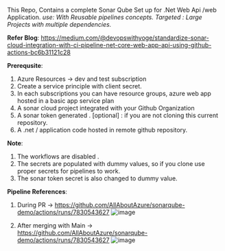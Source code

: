 This Repo, Contains a complete Sonar Qube Set up for .Net Web Api /web Application.
_use: With Reusable pipelines concepts.
Targeted : Large Projects with multiple dependencies._

**Refer Blog**: https://medium.com/@devopswithyoge/standardize-sonar-cloud-integration-with-ci-pipeline-net-core-web-app-api-using-github-actions-bc6b31121c28

**Prerequsite**:
1. Azure Resources -> dev and test subscription
2. Create a service principle with client secret.
3. In each subscriptions you can have resource groups, azure web app hosted in a basic app service plan
4. A sonar cloud project integrated with your Github Organization
5. A sonar token generated .
   [optional] : if you are not cloning this current repository.
6. A .net / application code hosted in remote github repository.

**Note**:
1. The workflows are disabled .
2. The secrets are populated with dummy values, so if you clone use proper secrets for pipelines to work.
3. The sonar token secret is also changed to dummy value.

**Pipeline References**:
1. During PR -> https://github.com/AllAboutAzure/sonarqube-demo/actions/runs/7830543627
   ![image](https://github.com/AllAboutAzure/sonarqube-demo/assets/156210181/b0cbd605-6f72-447c-91d6-4bb4953f5868)

   
2. After merging with Main -> https://github.com/AllAboutAzure/sonarqube-demo/actions/runs/7830543627
   ![image](https://github.com/AllAboutAzure/sonarqube-demo/assets/156210181/1d69368e-c2ff-4124-abaa-d5bf82ebc9b1)

